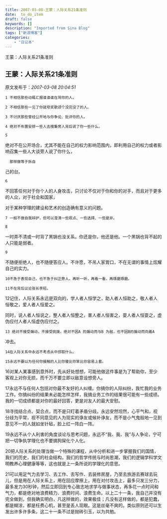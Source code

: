 ```yaml
---
title: 2007-03-08-王蒙：人际关系21条准则
date:  to_do_item
draft: false
keywords: []
description: "Imported from Sina Blog"
tags: ["新浪博客"]
categories: 
    - "日记本"
---
```

王蒙：人际关系21条准则
## 王蒙：人际关系21条准则

 原文发布于：*2007-03-08 20:04:51*

    1 不相信那些动辄汇报谁谁谁在骂你的人。

    2 不相信那些一见了你就夸奖歌颂个没完没了的人。

    3 不讨厌那些曾经公开地与你争论、批评你的人。

    4 绝对不布置安排一些人去搜集旁人背后说了你一些什么。

    5
绝对不在公开场合，尤其不能在自己的权力影响范围内，即利用自己的权力或者影响召集一些人大谈旁人说了你什么，

      那样做等于拆自 
己的台。

    6
不回答任何对于你个人的人身攻击，只讨论不仅对于你和你的对手，而且对于更多的人众，对于社会和国家，

      
对于某种学理的建设和艺术的创造确有意义的问题。

    7 一般不做自我辩护，但可以澄清一些观点、一些选择、一些是非。

    8
一时弄不清或一时背了黑锅也没关系。你还是你，他还是他。一个黑锅也背不起的人只能是弱者。

    9
不随便拒绝人，也不随便答应人。不许愿，不吊人家胃口，不在无谓的事情上炫耀自己的实力。

    10不急于表现自己，也不急于纠正旁人，再听一听，再看一看，再琢磨琢磨。

    11不在背后议论张长李短。

   
12记住，人际关系永远是双向的，学人者人恒学之，助人者人恒助之，敬人者人恒敬之，爱人者人恒爱之。

       
同时，说人者人恒说之，整人者人恒整之，害人者人恒害之，耍人者人恒耍之，虚伪应付人者人恒虚伪应付之。

    13 绝对不接受煽动，不接受挑拨，绝对不因A 的煽动而与B 为敌，也不因B的煽动而向着A
冲去。

    14在人际关系中永远不考虑从中捞取什么。

    15永远不要以为任何你接触的人比你傻比你笨比你容易上套。

   
16对某人某事感到意外时，先从好处想想，可能他做这件事是为了帮助你，至少客观上对你无损，而千万不要立即以敌意设想旁人。

   
17永远不与任何人包括对你最不友好的人纠缠。你搞你的人际纠纷，我忙我的业务工作。你搞纠纷的结果未必能怎样怎样，我搞业务工作的结果很可能有一些成绩。我的一切成绩都是对你的最好回答，更是对友人的最大安慰。

   
18寻找结合点、契合点，而不是只盯着矛盾分歧。永远安然坦然，心平气和，视分歧为平常，视不同意见的人为现实的诤友或候补诤友，而不是小气鬼般地一见到意见不一的人就如坐针毡，脸上红一阵白一阵。

   
19永远不从个人利害的角度谈论与思考问题，永远不“我、我、我”与人争论，宁可把一切争执学理化也不要搞狗屎化个人化。

   
20把人际关系的处理当做一个特殊的课程，从中分析和进一步掌握我们的国情，我们的历史，我们的社会结构，我们的哲学传统与时尚思潮，我们的逻辑学科学文明教养心理健康等等，这也就是上一条所说的学理化的意思。

   
21可以用足气力去学习、去工作、去写作、去装修房屋，乃至去旅游去赛球去玩儿，但是用在人际关系上，用在回应摩擦上，用在对付攻击上，最多只发三分力，最多发力30秒钟，然后立即回到专心致志地求学与做事状态，再多花一点时间和气力，都是绝对地浪费精力、浪费时间、浪费生命。以上二十一条，我自己并没有完全做到，但我确实明白，凡这样做的，效果极佳；凡没有这样做的，都是犯蠢，都是糊涂，都是枉费心机，甚至是丢人现眼。这是丝毫不爽的。类似原则还可以生发出许多许多条，这二十一条不过是抛砖引玉，以为共勉。

 


